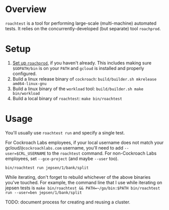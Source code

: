 # Overview

`roachtest` is a tool for performing large-scale (multi-machine)
automated tests. It relies on the concurrently-developed (but
separate) tool `roachprod`.

# Setup

1. [Set up `roachprod`](https://github.com/cockroachdb/cockroach/blob/master/pkg/cmd/roachprod/README.md), if you haven't already. This includes making sure `$GOPATH/bin` is on your `PATH` and `gcloud` is installed and properly configured.
1. Build a linux release binary of `cockroach`: `build/builder.sh mkrelease amd64-linux-gnu`
1. Build a linux binary of the `workload` tool: `build/builder.sh make bin/workload`
1. Build a local binary of `roachtest`: `make bin/roachtest`

# Usage

You'll usually use `roachtest run` and specify a single test.

For Cockroach Labs employees, if your local username does not match
your gcloud/`@cockroachlabs.com` username, you'll need to add
`--user=$CRL_USERNAME` to the `roachtest` command. For non-Cockroach
Labs employees, set `--gce-project` (and maybe `--user` too).

```shell
bin/roachtest run jepsen/1/bank/split
```

While iterating, don't forget to rebuild whichever of the above
binaries you've touched. For example, the command line that I use
while iterating on jepsen tests is `make bin/roachtest &&
PATH=~/go/bin:$PATH bin/roachtest run --user=ben jepsen/1/bank/split`

TODO: document process for creating and reusing a cluster.
